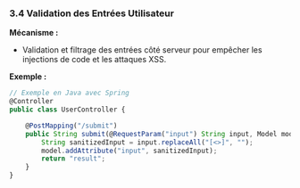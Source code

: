 ### 3.4 Validation des Entrées Utilisateur

**Mécanisme :**

- Validation et filtrage des entrées côté serveur pour empêcher les injections de code et les attaques XSS.

**Exemple :**

```jsx
// Exemple en Java avec Spring
@Controller
public class UserController {

    @PostMapping("/submit")
    public String submit(@RequestParam("input") String input, Model model) {
        String sanitizedInput = input.replaceAll("[<>]", "");
        model.addAttribute("input", sanitizedInput);
        return "result";
    }
}

```